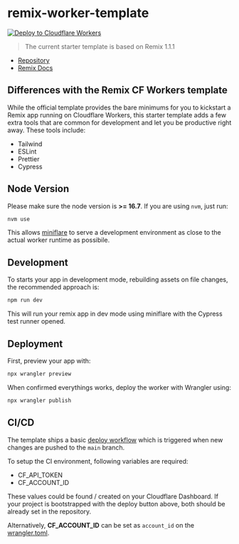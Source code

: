 # remix-worker-template

[![Deploy to Cloudflare Workers](https://deploy.workers.cloudflare.com/button)](https://deploy.workers.cloudflare.com/?url=https://github.com/edmundhung/remix-worker-template)

> The current starter template is based on Remix 1.1.1

- [Repository](https://github.com/remix-run/remix)
- [Remix Docs](https://remix.run/docs)

## Differences with the Remix CF Workers template

While the official template provides the bare minimums for you to kickstart a Remix app running on Cloudflare Workers, this starter template adds a few extra tools that are common for development and let you be productive right away. These tools include:

- Tailwind
- ESLint
- Prettier
- Cypress

## Node Version

Please make sure the node version is **>= 16.7**. If you are using `nvm`, just run:

```sh
nvm use
```

This allows [miniflare](https://github.com/cloudflare/miniflare) to serve a development environment as close to the actual worker runtime as possibile.

## Development

To starts your app in development mode, rebuilding assets on file changes, the recommended approach is:

```sh
npm run dev
```

This will run your remix app in dev mode using miniflare with the Cypress test runner opened.

## Deployment

First, preview your app with:

```sh
npx wrangler preview
```

When confirmed everythings works, deploy the worker with Wrangler using:

```sh
npx wrangler publish
```

## CI/CD

The template ships a basic [deploy workflow](./.github/workflows/deploy.yml) which is triggered when new changes are pushed to the `main` branch.

To setup the CI environment, following variables are required:

- CF_API_TOKEN
- CF_ACCOUNT_ID

These values could be found / created on your Cloudflare Dashboard. If your project is bootstrapped with the deploy button above, both should be already set in the repository.

Alternatively, **CF_ACCOUNT_ID** can be set as `account_id` on the [wrangler.toml](./wrangler.toml).
